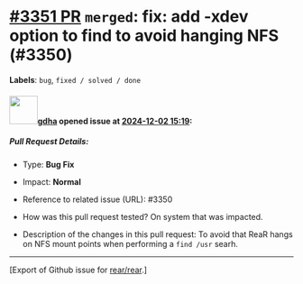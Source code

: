 [\#3351 PR](https://github.com/rear/rear/pull/3351) `merged`: fix: add -xdev option to find to avoid hanging NFS (\#3350)
=========================================================================================================================

**Labels**: `bug`, `fixed / solved / done`

#### <img src="https://avatars.githubusercontent.com/u/888633?u=cdaeb31efcc0048d3619651aa18dd4b76e636b21&v=4" width="50">[gdha](https://github.com/gdha) opened issue at [2024-12-02 15:19](https://github.com/rear/rear/pull/3351):

##### Pull Request Details:

-   Type: **Bug Fix**

-   Impact: **Normal**

-   Reference to related issue (URL): \#3350

-   How was this pull request tested? On system that was impacted.

-   Description of the changes in this pull request: To avoid that ReaR
    hangs on NFS mount points when performing a `find /usr` searh.

------------------------------------------------------------------------

\[Export of Github issue for
[rear/rear](https://github.com/rear/rear).\]
